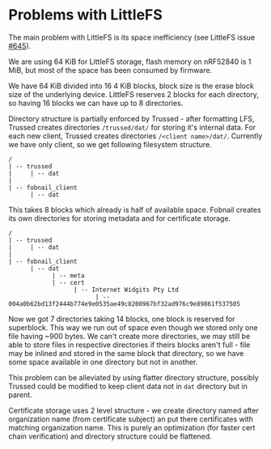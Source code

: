 # Problems with LittleFS

The main problem with LittleFS is its space inefficiency (see LittleFS issue
[#645](https://github.com/littlefs-project/littlefs/issues/645)).

We are using 64 KiB for LittleFS storage, flash memory on nRF52840 is 1 MiB, but
most of the space has been consumed by firmware.

We have 64 KiB divided into 16 4 KiB blocks, block size is the erase block size
of the underlying device. LittleFS reserves 2 blocks for each directory, so
having 16 blocks we can have up to 8 directories.

Directory structure is partially enforced by Trussed - after formatting LFS,
Trussed creates directories `/trussed/dat/` for storing it's internal data. For
each new client, Trussed creates directories `/<client name>/dat/`. Currently we
have only client, so we get following filesystem structure.

```
/
| -- trussed
|     | -- dat
|
| -- fobnail_client
      | -- dat
```

This takes 8 blocks which already is half of available space. Fobnail creates
its own directories for storing metadata and for certificate storage.

```
/
| -- trussed
|     | -- dat
|
| -- fobnail_client
      | -- dat
            | -- meta
            | -- cert
                  | -- Internet Widgits Pty Ltd
                        | -- 004a0b62bd13f2444b774e9e0535ae49c8200967bf32ad976c9e89861f537505
```

Now we got 7 directories taking 14 blocks, one block is reserved for superblock.
This way we run out of space even though we stored only one file having ~900
bytes. We can't create more directories, we may still be able to store files in
respective directories if theirs blocks aren't full - file may be inlined and
stored in the same block that directory, so we have some space available in one
directory but not in another.

This problem can be alleviated by using flatter directory structure, possibly
Trussed could be modified to keep client data not in `dat` directory but in
parent.

Certificate storage uses 2 level structure - we create directory named after
organization name (from certificate subject) an put there certificates with
matching organization name. This is purely an optimization (for faster cert
chain verification) and directory structure could be flattened.
